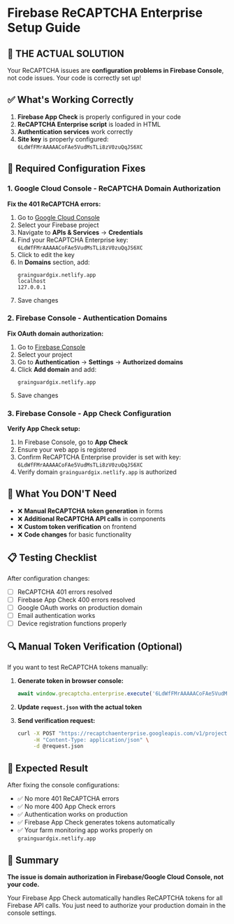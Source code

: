 # Firebase ReCAPTCHA Enterprise Setup Guide

## 🎯 **THE ACTUAL SOLUTION**

Your ReCAPTCHA issues are **configuration problems in Firebase Console**, not code issues. Your code is correctly set up!

## ✅ **What's Working Correctly**

1. **Firebase App Check** is properly configured in your code
2. **ReCAPTCHA Enterprise script** is loaded in HTML
3. **Authentication services** work correctly
4. **Site key** is properly configured: `6LdWfFMrAAAAACoFAe5VudMsTLi8zV0zuQqJS6XC`

## 🔧 **Required Configuration Fixes**

### **1. Google Cloud Console - ReCAPTCHA Domain Authorization**

**Fix the 401 ReCAPTCHA errors:**

1. Go to [Google Cloud Console](https://console.cloud.google.com/)
2. Select your Firebase project
3. Navigate to **APIs & Services** → **Credentials**
4. Find your ReCAPTCHA Enterprise key: `6LdWfFMrAAAAACoFAe5VudMsTLi8zV0zuQqJS6XC`
5. Click to edit the key
6. In **Domains** section, add:
   ```
   grainguardgix.netlify.app
   localhost
   127.0.0.1
   ```
7. Save changes

### **2. Firebase Console - Authentication Domains**

**Fix OAuth domain authorization:**

1. Go to [Firebase Console](https://console.firebase.google.com/)
2. Select your project
3. Go to **Authentication** → **Settings** → **Authorized domains**
4. Click **Add domain** and add:
   ```
   grainguardgix.netlify.app
   ```
5. Save changes

### **3. Firebase Console - App Check Configuration**

**Verify App Check setup:**

1. In Firebase Console, go to **App Check**
2. Ensure your web app is registered
3. Confirm ReCAPTCHA Enterprise provider is set with key: `6LdWfFMrAAAAACoFAe5VudMsTLi8zV0zuQqJS6XC`
4. Verify domain `grainguardgix.netlify.app` is authorized

## 🚫 **What You DON'T Need**

- ❌ **Manual ReCAPTCHA token generation** in forms
- ❌ **Additional ReCAPTCHA API calls** in components
- ❌ **Custom token verification** on frontend
- ❌ **Code changes** for basic functionality

## 📋 **Testing Checklist**

After configuration changes:

- [ ] ReCAPTCHA 401 errors resolved
- [ ] Firebase App Check 400 errors resolved  
- [ ] Google OAuth works on production domain
- [ ] Email authentication works
- [ ] Device registration functions properly

## 🔍 **Manual Token Verification (Optional)**

If you want to test ReCAPTCHA tokens manually:

1. **Generate token in browser console:**
   ```javascript
   await window.grecaptcha.enterprise.execute('6LdWfFMrAAAAACoFAe5VudMsTLi8zV0zuQqJS6XC', {action: 'LOGIN'})
   ```

2. **Update `request.json` with the actual token**

3. **Send verification request:**
   ```bash
   curl -X POST "https://recaptchaenterprise.googleapis.com/v1/projects/YOUR_PROJECT_ID/assessments?key=YOUR_API_KEY" \
        -H "Content-Type: application/json" \
        -d @request.json
   ```

## 🎉 **Expected Result**

After fixing the console configurations:
- ✅ No more 401 ReCAPTCHA errors
- ✅ No more 400 App Check errors  
- ✅ Authentication works on production
- ✅ Firebase App Check generates tokens automatically
- ✅ Your farm monitoring app works properly on `grainguardgix.netlify.app`

## 📝 **Summary**

**The issue is domain authorization in Firebase/Google Cloud Console, not your code.**

Your Firebase App Check automatically handles ReCAPTCHA tokens for all Firebase API calls. You just need to authorize your production domain in the console settings.
